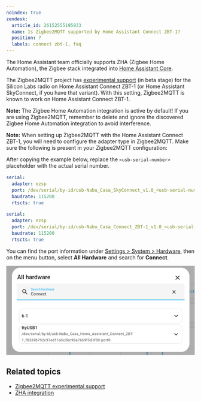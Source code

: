 ```yaml
---
noindex: true
zendesk:
  article_id: 26152555195933
  name: Is Zigbee2MQTT supported by Home Assistant Connect ZBT-1?
  position: 7
  labels: connect zbt-1, faq
---
```


The Home Assistant team officially supports ZHA (Zigbee Home Automation), the Zigbee stack integrated into [Home Assistant Core](https://www.home-assistant.io/docs/glossary/#home-assistant-core).

The Zigbee2MQTT project has [experimental support](https://www.zigbee2mqtt.io/guide/adapters/#experimental) (in beta stage) for the Silicon Labs radio on Home Assistant Connect ZBT-1 (or Home Assistant SkyConnect, if you have that variant). With this setting, Zigbee2MQTT is known to work on Home Assistant Connect ZBT-1.

**Note:** The Zigbee Home Automation integration is active by default! If you are using Zigbee2MQTT, remember to delete and ignore the discovered Zigbee Home Automation integration to avoid interference.

**Note:** When setting up Zigbee2MQTT with the Home Assistant Connect ZBT-1, you will need to configure the adapter type in Zigbee2MQTT. Make sure the following is present in your Zigbee2MQTT configuration:

After copying the example below, replace the `<usb-serial-number>` placeholder with the actual serial number.

```yaml
serial:
  adapter: ezsp
  port: /dev/serial/by-id/usb-Nabu_Casa_SkyConnect_v1.0_<usb-serial-number>-if00-port0
  baudrate: 115200
  rtscts: true
```

```yaml
serial:
  adapter: ezsp
  port: /dev/serial/by-id/usb-Nabu_Casa_Connect_ZBT-1_v1.0_<usb-serial-number>-if00-port0
  baudrate: 115200
  rtscts: true
```

You can find the port information under [Settings > System > Hardware](https://my.home-assistant.io/redirect/hardware/), then on the menu button, select **All Hardware** and search for **Connect**.

![Connect ZBT-1 Identification](/static/img/connect-zbt-1/connect-zbt-1-id.png)

## Related topics

- [Zigbee2MQTT experimental support](https://www.zigbee2mqtt.io/guide/adapters/#experimental)
- [ZHA integration](https://www.home-assistant.io/integrations/zha/)
